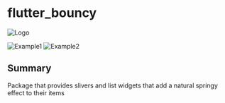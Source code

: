# flutter_bouncy

![Logo](https://github.com/pstromberg98/flutter_bouncy/blob/master/media/logo.png)

![Example1](https://github.com/pstromberg98/flutter_bouncy/blob/master/media/example1.gif)
![Example2](https://github.com/pstromberg98/flutter_bouncy/blob/master/media/example2.gif)


## Summary
Package that provides slivers and list widgets that add a natural springy effect to their items
